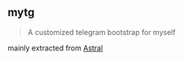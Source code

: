 ## mytg

> A customized telegram bootstrap for myself

mainly extracted from [Astral](https://github.com/scbizu/Astral)
